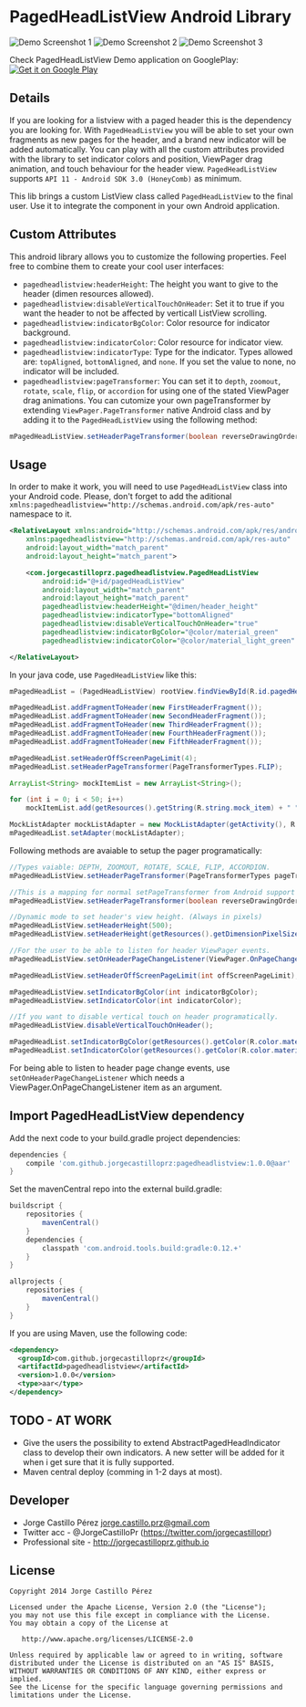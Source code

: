 PagedHeadListView Android Library
================================


![Demo Screenshot 1](https://raw.githubusercontent.com/JorgeCastilloPrz/PagedHeadListView/master/app/src/main/res/raw/preview1.gif)
![Demo Screenshot 2](https://raw.githubusercontent.com/JorgeCastilloPrz/PagedHeadListView/master/app/src/main/res/raw/preview2.gif)
![Demo Screenshot 3](https://raw.githubusercontent.com/JorgeCastilloPrz/PagedHeadListView/master/app/src/main/res/raw/preview3.gif)


Check PagedHeadListView Demo application on GooglePlay:<br />
<a target="_blank" href="https://play.google.com/store/apps/details?id=com.jorgecastilloprz.pagedheadlistview.testapp">
  <img alt="Get it on Google Play" src="https://raw.githubusercontent.com/JorgeCastilloPrz/ExpandablePanel/master/app/src/main/res/raw/en_generic_rgb_wo_60.png" />
</a>

Details
-------

If you are looking for a listview with a paged header this is the dependency you are looking for. With  ```PagedHeadListView``` you will be able to set your own fragments as new pages for the header, and a brand new indicator will be added automatically. 
You can play with all the custom attributes provided with the library to set indicator colors and position, ViewPager drag animation, and touch behaviour for the header view.
```PagedHeadListView``` supports ```API 11 - Android SDK 3.0 (HoneyComb)``` as minimum.

This lib brings a custom ListView class called ```PagedHeadListView``` to the final user. Use it to integrate the component in your own Android application.

Custom Attributes
-------------

This android library allows you to customize the following properties. Feel free to combine them to create your cool user interfaces:

* ```pagedheadlistview:headerHeight```: The height you want to give to the header (dimen resources allowed).
* ```pagedheadlistview:disableVerticalTouchOnHeader```: Set it to true if you want the header to not be affected by verticall ListView scrolling.
* ```pagedheadlistview:indicatorBgColor```: Color resource for indicator background.
* ```pagedheadlistview:indicatorColor```: Color resource for indicator view.
* ```pagedheadlistview:indicatorType```: Type for the indicator. Types allowed are: ```topAligned```, ```bottomAligned```, and ```none```. If you set the value to none, no indicator will be included.
* ```pagedheadlistview:pageTransformer```: You can set it to ```depth```, ```zoomout```, ```rotate```, ```scale```, ```flip```, or ```accordion``` for using one of the stated ViewPager drag animations. You can cutomize your own pageTransformer by extending ```ViewPager.PageTransformer``` native Android class and by adding it to the ```PagedHeadListView``` using the following method:

```java
mPagedHeadListView.setHeaderPageTransformer(boolean reverseDrawingOrder, ViewPager.PageTransformer customPageTransformer);
```

Usage
-----

In order to make it work, you will need to use ```PagedHeadListView``` class into your Android code. Please, don't forget to add the aditional ```xmlns:pagedheadlistview="http://schemas.android.com/apk/res-auto"``` namespace to it. 

``` xml
<RelativeLayout xmlns:android="http://schemas.android.com/apk/res/android"
    xmlns:pagedheadlistview="http://schemas.android.com/apk/res-auto"
    android:layout_width="match_parent"
    android:layout_height="match_parent">

    <com.jorgecastilloprz.pagedheadlistview.PagedHeadListView
        android:id="@+id/pagedHeadListView"
        android:layout_width="match_parent"
        android:layout_height="match_parent"
        pagedheadlistview:headerHeight="@dimen/header_height"
        pagedheadlistview:indicatorType="bottomAligned"
        pagedheadlistview:disableVerticalTouchOnHeader="true"
        pagedheadlistview:indicatorBgColor="@color/material_green"
        pagedheadlistview:indicatorColor="@color/material_light_green" />

</RelativeLayout>
 ```

In your java code, use ```PagedHeadListView``` like this:

```java
mPagedHeadList = (PagedHeadListView) rootView.findViewById(R.id.pagedHeadListView);

mPagedHeadList.addFragmentToHeader(new FirstHeaderFragment());
mPagedHeadList.addFragmentToHeader(new SecondHeaderFragment());
mPagedHeadList.addFragmentToHeader(new ThirdHeaderFragment());
mPagedHeadList.addFragmentToHeader(new FourthHeaderFragment());
mPagedHeadList.addFragmentToHeader(new FifthHeaderFragment());

mPagedHeadList.setHeaderOffScreenPageLimit(4);
mPagedHeadList.setHeaderPageTransformer(PageTransformerTypes.FLIP);

ArrayList<String> mockItemList = new ArrayList<String>();

for (int i = 0; i < 50; i++)
    mockItemList.add(getResources().getString(R.string.mock_item) + " " + (i+1));

MockListAdapter mockListAdapter = new MockListAdapter(getActivity(), R.layout.mock_list_item, mockItemList);
mPagedHeadList.setAdapter(mockListAdapter);
```

Following methods are avaiable to setup the pager programatically:
```java
//Types vaiable: DEPTH, ZOOMOUT, ROTATE, SCALE, FLIP, ACCORDION.
mPagedHeadListView.setHeaderPageTransformer(PageTransformerTypes pageTransformerType);

//This is a mapping for normal setPageTransformer from Android support ViewPager.
mPagedHeadListView.setHeaderPageTransformer(boolean reverseDrawingOrder, ViewPager.PageTransformer customPageTransformer);

//Dynamic mode to set header's view height. (Always in pixels)
mPagedHeadListView.setHeaderHeight(500);
mPagedHeadListView.setHeaderHeight(getResources().getDimensionPixelSize(R.dimen.header_height_test));

//For the user to be able to listen for header ViewPager events.
mPagedHeadListView.setOnHeaderPageChangeListener(ViewPager.OnPageChangeListener onPageChangeListener);

mPagedHeadListView.setHeaderOffScreenPageLimit(int offScreenPageLimit);

mPagedHeadListView.setIndicatorBgColor(int indicatorBgColor);
mPagedHeadListView.setIndicatorColor(int indicatorColor);

//If you want to disable vertical touch on header programatically.
mPagedHeadListView.disableVerticalTouchOnHeader();

mPagedHeadList.setIndicatorBgColor(getResources().getColor(R.color.material_green));
mPagedHeadList.setIndicatorColor(getResources().getColor(R.color.material_light_green));
```


For being able to listen to header page change events, use ```setOnHeaderPageChangeListener``` which needs a ViewPager.OnPageChangeListener item as an argument. 


Import PagedHeadListView dependency
---------------------------------
Add the next code to your build.gradle project dependencies:
```groovy
dependencies {
    compile 'com.github.jorgecastilloprz:pagedheadlistview:1.0.0@aar'
}
```
Set the mavenCentral repo into the external build.gradle:
```groovy
buildscript {
    repositories {
        mavenCentral()
    }
    dependencies {
        classpath 'com.android.tools.build:gradle:0.12.+'
    }
}

allprojects {
    repositories {
        mavenCentral()
    }
}
```
If you are using Maven, use the following code:
```xml
<dependency>
  <groupId>com.github.jorgecastilloprz</groupId>
  <artifactId>pagedheadlistview</artifactId>
  <version>1.0.0</version>
  <type>aar</type>
</dependency>
```
TODO - AT WORK
--------------

* Give the users the possibility to extend AbstractPagedHeadIndicator class to develop their own indicators. A new setter will be added for it when i get sure that it is fully supported.
* Maven central deploy (comming in 1-2 days at most).

Developer
---------
* Jorge Castillo Pérez <jorge.castillo.prz@gmail.com>
* Twitter acc - @JorgeCastilloPr (https://twitter.com/jorgecastillopr)
* Professional site - http://jorgecastilloprz.github.io

License
-------

    Copyright 2014 Jorge Castillo Pérez

    Licensed under the Apache License, Version 2.0 (the "License");
    you may not use this file except in compliance with the License.
    You may obtain a copy of the License at

       http://www.apache.org/licenses/LICENSE-2.0

    Unless required by applicable law or agreed to in writing, software
    distributed under the License is distributed on an "AS IS" BASIS,
    WITHOUT WARRANTIES OR CONDITIONS OF ANY KIND, either express or implied.
    See the License for the specific language governing permissions and
    limitations under the License.